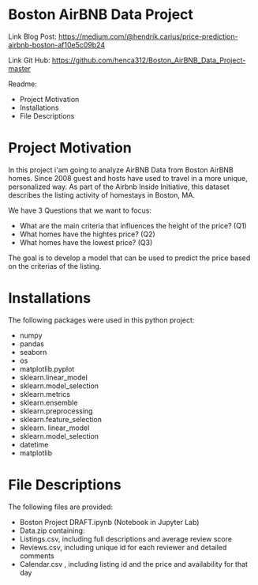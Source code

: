 Boston AirBNB Data Project
==========
Link Blog Post: https://medium.com/@hendrik.carius/price-prediction-airbnb-boston-af10e5c09b24

Link Git Hub: https://github.com/henca312/Boston_AirBNB_Data_Project-master

Readme:
- Project Motivation
- Installations
- File Descriptions

Project Motivation
==========
In this project i'am going to analyze AirBNB Data from Boston AirBNB homes. Since 2008 guest and hosts have used to travel in a more unique, personalized way. As part of the Airbnb Inside Initiative, this dataset describes the listing activity of homestays in Boston, MA.

We have 3 Questions that we want to focus:
* What are the main criteria that influences the height of the price? (Q1)
* What homes have the hightes price? (Q2)
* What homes have the lowest price? (Q3)

The goal is to develop a model that can be used to predict the price based on the criterias of the listing.

Installations
==========
The following packages were used in this python project:
* numpy
* pandas
* seaborn
* os
* matplotlib.pyplot
* sklearn.linear_model
* sklearn.model_selection
* sklearn.metrics
* sklearn.ensemble
* sklearn.preprocessing
* sklearn.feature_selection
* sklearn. linear_model
* sklearn.model_selection
* datetime
* matplotlib


File Descriptions
==========
The following files are provided:
* Boston Project DRAFT.ipynb (Notebook in Jupyter Lab)
* Data.zip containing:
* Listings.csv, including full descriptions and average review score
* Reviews.csv, including unique id for each reviewer and detailed comments
* Calendar.csv , including listing id and the price and availability for that day







